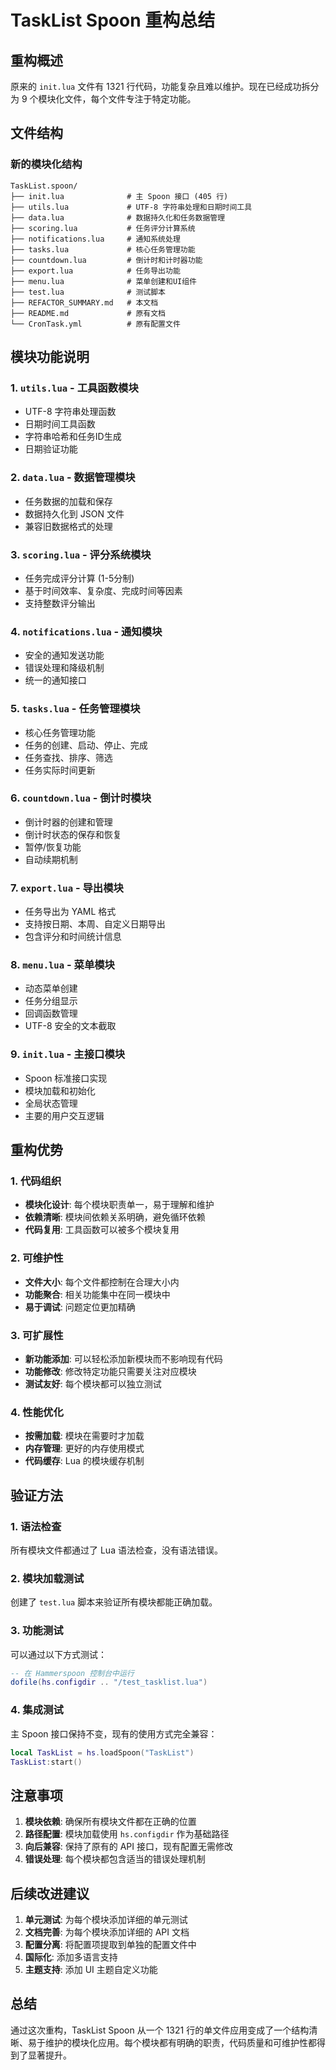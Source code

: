 # TaskList Spoon 重构总结

## 重构概述

原来的 `init.lua` 文件有 1321 行代码，功能复杂且难以维护。现在已经成功拆分为 9 个模块化文件，每个文件专注于特定功能。

## 文件结构

### 新的模块化结构

```
TaskList.spoon/
├── init.lua              # 主 Spoon 接口 (405 行)
├── utils.lua             # UTF-8 字符串处理和日期时间工具
├── data.lua              # 数据持久化和任务数据管理
├── scoring.lua           # 任务评分计算系统
├── notifications.lua     # 通知系统处理
├── tasks.lua             # 核心任务管理功能
├── countdown.lua         # 倒计时和计时器功能
├── export.lua            # 任务导出功能
├── menu.lua              # 菜单创建和UI组件
├── test.lua              # 测试脚本
├── REFACTOR_SUMMARY.md   # 本文档
├── README.md             # 原有文档
└── CronTask.yml          # 原有配置文件
```

## 模块功能说明

### 1. `utils.lua` - 工具函数模块
- UTF-8 字符串处理函数
- 日期时间工具函数
- 字符串哈希和任务ID生成
- 日期验证功能

### 2. `data.lua` - 数据管理模块
- 任务数据的加载和保存
- 数据持久化到 JSON 文件
- 兼容旧数据格式的处理

### 3. `scoring.lua` - 评分系统模块
- 任务完成评分计算 (1-5分制)
- 基于时间效率、复杂度、完成时间等因素
- 支持整数评分输出

### 4. `notifications.lua` - 通知模块
- 安全的通知发送功能
- 错误处理和降级机制
- 统一的通知接口

### 5. `tasks.lua` - 任务管理模块
- 核心任务管理功能
- 任务的创建、启动、停止、完成
- 任务查找、排序、筛选
- 任务实际时间更新

### 6. `countdown.lua` - 倒计时模块
- 倒计时器的创建和管理
- 倒计时状态的保存和恢复
- 暂停/恢复功能
- 自动续期机制

### 7. `export.lua` - 导出模块
- 任务导出为 YAML 格式
- 支持按日期、本周、自定义日期导出
- 包含评分和时间统计信息

### 8. `menu.lua` - 菜单模块
- 动态菜单创建
- 任务分组显示
- 回调函数管理
- UTF-8 安全的文本截取

### 9. `init.lua` - 主接口模块
- Spoon 标准接口实现
- 模块加载和初始化
- 全局状态管理
- 主要的用户交互逻辑

## 重构优势

### 1. 代码组织
- **模块化设计**: 每个模块职责单一，易于理解和维护
- **依赖清晰**: 模块间依赖关系明确，避免循环依赖
- **代码复用**: 工具函数可以被多个模块复用

### 2. 可维护性
- **文件大小**: 每个文件都控制在合理大小内
- **功能聚合**: 相关功能集中在同一模块中
- **易于调试**: 问题定位更加精确

### 3. 可扩展性
- **新功能添加**: 可以轻松添加新模块而不影响现有代码
- **功能修改**: 修改特定功能只需要关注对应模块
- **测试友好**: 每个模块都可以独立测试

### 4. 性能优化
- **按需加载**: 模块在需要时才加载
- **内存管理**: 更好的内存使用模式
- **代码缓存**: Lua 的模块缓存机制

## 验证方法

### 1. 语法检查
所有模块文件都通过了 Lua 语法检查，没有语法错误。

### 2. 模块加载测试
创建了 `test.lua` 脚本来验证所有模块都能正确加载。

### 3. 功能测试
可以通过以下方式测试：

```lua
-- 在 Hammerspoon 控制台中运行
dofile(hs.configdir .. "/test_tasklist.lua")
```

### 4. 集成测试
主 Spoon 接口保持不变，现有的使用方式完全兼容：

```lua
local TaskList = hs.loadSpoon("TaskList")
TaskList:start()
```

## 注意事项

1. **模块依赖**: 确保所有模块文件都在正确的位置
2. **路径配置**: 模块加载使用 `hs.configdir` 作为基础路径
3. **向后兼容**: 保持了原有的 API 接口，现有配置无需修改
4. **错误处理**: 每个模块都包含适当的错误处理机制

## 后续改进建议

1. **单元测试**: 为每个模块添加详细的单元测试
2. **文档完善**: 为每个模块添加详细的 API 文档
3. **配置分离**: 将配置项提取到单独的配置文件中
4. **国际化**: 添加多语言支持
5. **主题支持**: 添加 UI 主题自定义功能

## 总结

通过这次重构，TaskList Spoon 从一个 1321 行的单文件应用变成了一个结构清晰、易于维护的模块化应用。每个模块都有明确的职责，代码质量和可维护性都得到了显著提升。
